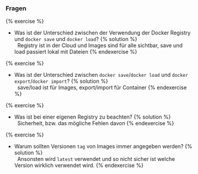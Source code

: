 ### Fragen

{% exercise %}
* Was ist der Unterschied zwischen der Verwendung der Docker Registry und `docker save` und `docker load`?
{% solution %}  
	 	Registry ist in der Cloud und Images sind für alle sichtbar, save und load passiert lokal mit Dateien
{% endexercise %}

{% exercise %}
* Was ist der Unterschied zwischen `docker save`/`docker load` und `docker export`/`docker import`?
{% solution %}  
	 	save/load ist für Images, export/import für Container
{% endexercise %}

{% exercise %}
* Was ist bei einer eigenen Registry zu beachten?
{% solution %}  
	 	Sicherheit, bzw. das mögliche Fehlen davon
{% endexercise %}

{% exercise %}
* Warum sollten Versionen `tag` von Images immer angegeben werden?
{% solution %}  
	 	Ansonsten wird `latest` verwendet und so nicht sicher ist welche Version wirklich verwendet wird.
{% endexercise %}
